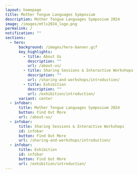 ```yaml
---
layout: homepage
title: Mother Tongue Languages Symposium
description: Mother Tongue Languages Symposium 2024
image: /images/mtls2024_logo.png
permalink: /
notification: ""
sections:
  - hero:
      background: /images/hero-banner.gif
      key_highlights:
        - title: About Us
          description: ""
          url: /about-us/
        - title: Sharing Sessions & Interactive Workshops
          description: ""
          url: /sharing-and-workshops/introduction/
        - title: Exhibition
          description: ""
          url: /exhibition/introduction/
      variant: center
  - infobar:
      title: Mother Tongue Languages Symposium 2024
      button: Find Out More
      url: /about-us/
  - infobar:
      title: Sharing Sessions & Interactive Workshops
      id: infobar
      button: Find Out More
      url: /sharing-and-workshops/introduction/
  - infobar:
      title: Exhibition
      id: infobar
      button: Find Out More
      url: /exhibition/introduction/
---
```

